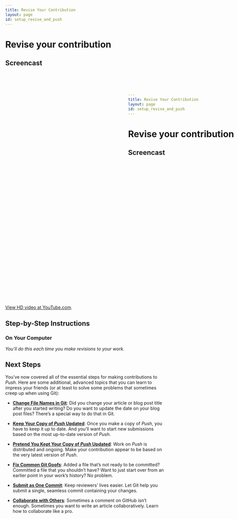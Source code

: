```yaml
---
title: Revise Your Contribution
layout: page
id: setup_revise_and_push
---
```


# Revise your contribution

## Screencast

<div class="video-container">
  <iframe width="1280" height="720" src="?rel=0" frameborder="0" allowfullscreen="allowfullscreen"> </iframe>
</div>

[View HD video at YouTube.com](http://www.youtube.com/watch_popup?v=AAAAAAAAAAAAA&hd=1).

## Step-by-Step Instructions

### On Your Computer
*You’ll do this each time you make revisions to your work.*

## Next Steps

You’ve now covered all of the essential steps for making contributions to *Push*. Here are some
additional, advanced topics that you can learn to impress your friends (or at least to solve some
problems that sometimes creep up when using Git):

* **[Change File Names in Git](/learn/change-file-names.html)**: Did you change your article or blog
  post title after you started writing? Do you want to update the date on your blog post files?
  There’s a special way to do that in Git.

* **[Keep Your Copy of *Push* Updated](/learn/stay-updated.html)**: Once you make a copy of *Push*,
  you have to keep it up to date. And you’ll want to start new submissions based on the most
  up-to-date version of *Push*.

* **[Pretend You Kept Your Copy of *Push* Updated](/learn/git-rebase.html)**: Work on *Push* is
  distributed and ongoing. Make your contribution appear to be based on the very latest version of
  *Push*.

* **[Fix Common Git Goofs](/learn/fixing-git-goofs.html)**: Added a file that’s not ready to be
  committed? Committed a file that you shouldn’t have? Want to just start over from an earlier point
  in your work’s history? No problem.

* **[Submit as One Commit](/learn/squashing-commits.html)**: Keep reviewers’ lives easier. Let Git
  help you submit a single, seamless commit containing your changes.

* **[Collaborate with Others](/learn/multiple-remotes.html)**: Sometimes a comment on GitHub isn’t
  enough. Sometimes you want to write an article collaboratively. Learn how to collaborate like a
  pro.
